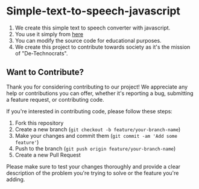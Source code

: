 # Simple-text-to-speech-javascript
1. We create this simple text to speech converter with javascript.
2. You use it simply from [here](https://galihap76.github.io/ttsdetechnocrats.github.io/)
3. You can modify the source code for educational purposes.
4. We create this project to contribute towards society as it's the mission of "De-Technocrats".

## Want to Contribute?

Thank you for considering contributing to our project! We appreciate any help or
contributions you can offer, whether it's reporting a bug, submitting a feature
request, or contributing code.

If you're interested in contributing code, please follow these steps:

1. Fork this repository
2. Create a new branch (`git checkout -b feature/your-branch-name`)
3. Make your changes and commit them (`git commit -am 'Add some feature'`)
4. Push to the branch (`git push origin feature/your-branch-name`)
5. Create a new Pull Request

Please make sure to test your changes thoroughly and provide a clear description
of the problem you're trying to solve or the feature you're adding.
